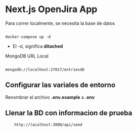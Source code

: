 # Next.js OpenJira App
Para correr localmente, se necesita la base de datos

```

docker-compose up -d
```
* El -d, significa __ditached__

MongoDB URL Local
```

mongodb://localhost:27017/entriesdb
```

## Configurar las variales de entorno
Renombrar el archivo __.env.example__ a __.env__

## Llenar la BD con informacion de prueba 
```
    http://localhost:3000/api/seed
```